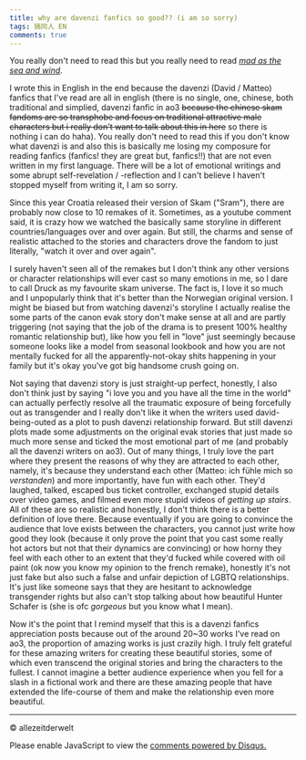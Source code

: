 ```yaml
---
title: why are davenzi fanfics so good?? (i am so sorry)
tags: 搞同人 EN
comments: true
---
```


You really don't need to read this but you really need to read [*mad as the sea and wind*](https://archiveofourown.org/works/18507484/chapters/43859389).

<!--more-->

I wrote this in English in the end because the davenzi (David / Matteo) fanfics that I've read are all in english (there is no single, one, chinese, both traditional and simplied, davenzi fanfic in ao3 ~~because the chinese skam fandoms are so transphobe and focus on traditional attractive male characters but i really don't want to talk about this in here~~ so there is nothing i can do haha). You really don't need to read this if you don't know what davenzi is and also this is basically me losing my composure for reading fanfics (fanfics! they are great but, fanfics!!) that are not even written in my first language. There will be a lot of emotional writings and some abrupt self-revelation / -reflection and I can't believe I haven't stopped myself from writing it, I am so sorry.

Since this year Croatia released their version of Skam ("Sram"), there are probably now close to 10 remakes of it. Sometimes, as a youtube comment said, it is crazy how we watched the basically same storyline in different countries/languages over and over again. But still, the charms and sense of realistic attached to the stories and characters drove the fandom to just literally, "watch it over and over again".

I surely haven't seen all of the remakes but I don't think any other versions or character relationships will ever cast so many emotions in me, so I dare to call Druck as my favourite skam universe. The fact is, I love it so much and I unpopularly think that it's better than the Norwegian original version. I might be biased but from watching davenzi's storyline I actually realise the some parts of the canon evak story don't make sense at all and are partly triggering (not saying that the job of the drama is to present 100% healthy romantic relationship but), like how you fell in "love" just seemingly because someone looks like a model from seasonal lookbook and how you are not mentally fucked for all the apparently-not-okay shits happening in your family but it's okay you've got big handsome crush going on.

Not saying that davenzi story is just straight-up perfect, honestly, I also don't think just by saying "i love you and you have all the time in the world" can actually perfectly resolve all the traumatic exposure of being forcefully out as transgender and I really don't like it when the writers used david-being-outed as a plot to push davenzi relationship forward. But still davenzi plots made some  adjustments on the original evak stories that just made so much more sense and ticked the most emotional part of me (and probably all the davenzi writers on ao3). Out of many things, I truly love the part where they present the reasons of why they are attracted to each other, namely, it's because they understand each other (Matteo: ich fühle mich so *verstanden*) and more importantly, have fun with each other. They'd laughed, talked, escaped bus ticket controller, exchanged stupid details over video games, and filmed even more stupid videos of *getting up stairs*. All of these are so realistic and honestly, I don't think there is a better definition of love there. Because eventually if you are going to convince the audience that love exists between the characters, you cannot just write how good they look (because it only prove the point that you cast some really hot actors but not that their dynamics are convincing) or how horny they feel with each other to an extent that they'd fucked while covered with oil paint (ok now you know my opinion to the french remake), honestly it's not just fake but also such a false and unfair depiction of LGBTQ relationships. It's just like someone says that they are hesitant to acknowledge transgender rights but also can't stop talking about how beautiful Hunter Schafer is (she is ofc *gorgeous* but you know what I mean).

Now it's the point that I remind myself that this is a davenzi fanfics appreciation posts because out of the around 20~30 works I've read on ao3, the proportion of amazing works is just crazily high. I truly felt grateful for these amazing writers for creating these beautiful stories, some of which even transcend the original stories and bring the characters to the fullest. I cannot imagine a better audience experience when you fell for a slash in a fictional work and there are these amazing people that have extended the life-course of them and make the relationship even more beautiful.

---
© allezeitderwelt
<div id="disqus_thread"></div>
<script>
    /**
    *  RECOMMENDED CONFIGURATION VARIABLES: EDIT AND UNCOMMENT THE SECTION BELOW TO INSERT DYNAMIC VALUES FROM YOUR PLATFORM OR CMS.
    *  LEARN WHY DEFINING THESE VARIABLES IS IMPORTANT: https://disqus.com/admin/universalcode/#configuration-variables    */
    /*
    var disqus_config = function () {
    this.page.url = PAGE_URL;  // Replace PAGE_URL with your page's canonical URL variable
    this.page.identifier = PAGE_IDENTIFIER; // Replace PAGE_IDENTIFIER with your page's unique identifier variable
    };
    */
    (function() { // DON'T EDIT BELOW THIS LINE
    var d = document, s = d.createElement('script');
    s.src = 'https://https-allezeitderwelt-github-io.disqus.com/embed.js';
    s.setAttribute('data-timestamp', +new Date());
    (d.head || d.body).appendChild(s);
    })();
</script>
<noscript>Please enable JavaScript to view the <a href="https://disqus.com/?ref_noscript">comments powered by Disqus.</a></noscript>
